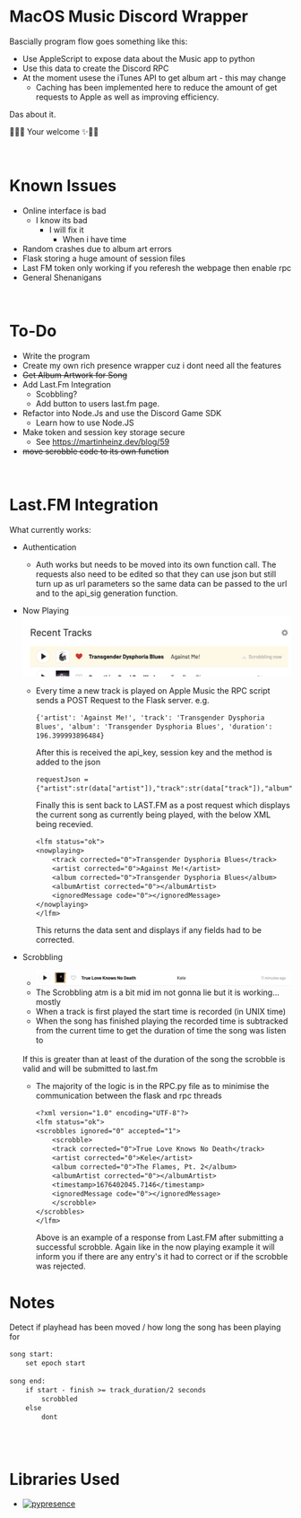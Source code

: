 # MacOS Music Discord Wrapper

Bascially program flow goes something like this:

- Use AppleScript to expose data about the Music app to python
- Use this data to create the Discord RPC
- At the moment usese the iTunes API to get album art - this may change
    - Caching has been implemented here to reduce the amount of get requests to Apple as well as improving efficiency.

Das about it.  

💅🏻✨ Your welcome ✨💅🏻

&nbsp;
&nbsp;

# Known Issues

- Online interface is bad
    - I know its bad
        - I will fix it
            - When i have time 
- Random crashes due to album art errors
- Flask storing a huge amount of session files
- Last FM token only working if you referesh the webpage then enable rpc
- General Shenanigans

&nbsp;

# To-Do
- Write the program 
- Create my own rich presence wrapper cuz i dont need all the features
- ~~Get Album Artwork for Song~~
- Add Last.Fm Integration
    - Scobbling?
    - Add button to users last.fm page.
- Refactor into Node.Js and use the Discord Game SDK
    - Learn how to use Node.JS
- Make token and session key storage secure
    - See https://martinheinz.dev/blog/59
- ~~move scrobble code to its own function~~

&nbsp;
# Last.FM Integration

What currently works:
- Authentication
    - Auth works but needs to be moved into its own function call. The requests also need to be edited so that they can use json but still turn up as url parameters so the same data can be passed to the url and to the api_sig generation function.
    &nbsp;
    
- Now Playing
    ![alt text](https://github.com/I-Chlo/MacOSMusic-Discord_Wrapper/blob/a16d7ba8950a512481e5b03b8b2cc73e52052407/images/LAST.FM%20-%20Now%20Playing.jpg?raw=true)
    - Every time a new track is played on Apple Music the RPC script sends a POST Request to the Flask server.
    e.g.
        ```
        {'artist': 'Against Me!', 'track': 'Transgender Dysphoria Blues', 'album': 'Transgender Dysphoria Blues', 'duration': 196.399993896484}
        ````
        After this is received the api_key, session key and the method is added to the json
        ```
        requestJson = {"artist":str(data["artist"]),"track":str(data["track"]),"album":str(data["album"]),"duration":str(data["duration"]),"api_key":str(os.getenv("LASTFM_API_KEY")),"sk":str(lastfm_session_key),"method":"track.updateNowPlaying"}
        ```
        Finally this is sent back to LAST.FM as a post request which displays the current song as currently being played, with the below XML being recevied.

        ```
        <lfm status="ok">
        <nowplaying>
            <track corrected="0">Transgender Dysphoria Blues</track>
            <artist corrected="0">Against Me!</artist>
            <album corrected="0">Transgender Dysphoria Blues</album>
            <albumArtist corrected="0"></albumArtist>
            <ignoredMessage code="0"></ignoredMessage>
        </nowplaying>
        </lfm>
        ```
        This returns the data sent and displays if any fields had to be corrected.

- Scrobbling
    - ![scobbling image](https://github.com/I-Chlo/MacOSMusic-Discord_Wrapper/blob/38e129f779448a66034b01ed5db77de11bfb6cd4/images/LAFT%20FM%20-%20Scrobble.jpg?raw=true)
    - The Scrobbling atm is a bit mid im not gonna lie but it is working... mostly
    - When a track is first played the start time is recorded (in UNIX time)
    - When the song has finished playing the recorded time is subtracked from the current time to get the duration of time the song was listen to
    <br>
    If this is greater than at least of the duration of the song the scrobble is valid and will be submitted to last.fm

    - The majority of the logic is in the RPC.py file as to minimise the communication between the flask and rpc threads

        ```
        <?xml version="1.0" encoding="UTF-8"?>
        <lfm status="ok">
        <scrobbles ignored="0" accepted="1">
            <scrobble>
            <track corrected="0">True Love Knows No Death</track>
            <artist corrected="0">Kele</artist>
            <album corrected="0">The Flames, Pt. 2</album>
            <albumArtist corrected="0"></albumArtist>
            <timestamp>1676402045.7146</timestamp>
            <ignoredMessage code="0"></ignoredMessage>
            </scrobble>
        </scrobbles>
        </lfm>
        ```

        Above is an example of a response from Last.FM after submitting a successful scrobble.
        Again like in the now playing example it will inform you if there are any entry's it had to correct or if the scrobble was rejected.








# Notes

Detect if playhead has been moved / how long the song has been playing for
```
song start:
    set epoch start

song end:
    if start - finish >= track_duration/2 seconds
        scrobbled
    else
        dont
    
```
&nbsp;
&nbsp;

# Libraries Used

- [![pypresence](https://img.shields.io/badge/using-pypresence-00bb88.svg?style=for-the-badge&logo=discord&logoWidth=20)](https://github.com/qwertyquerty/pypresence)

